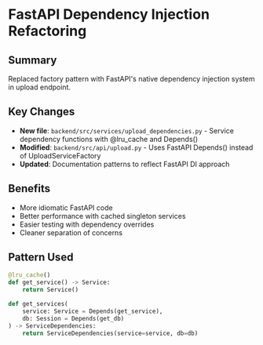 # FastAPI Dependency Injection Refactoring

## Summary
Replaced factory pattern with FastAPI's native dependency injection system in upload endpoint.

## Key Changes
- **New file**: `backend/src/services/upload_dependencies.py` - Service dependency functions with @lru_cache and Depends()
- **Modified**: `backend/src/api/upload.py` - Uses FastAPI Depends() instead of UploadServiceFactory
- **Updated**: Documentation patterns to reflect FastAPI DI approach

## Benefits
- More idiomatic FastAPI code
- Better performance with cached singleton services  
- Easier testing with dependency overrides
- Cleaner separation of concerns

## Pattern Used
```python
@lru_cache()
def get_service() -> Service:
    return Service()

def get_services(
    service: Service = Depends(get_service),
    db: Session = Depends(get_db)
) -> ServiceDependencies:
    return ServiceDependencies(service=service, db=db)
```